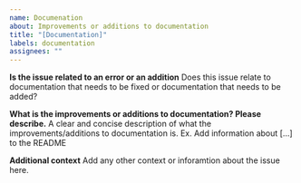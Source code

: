 ```yaml
---
name: Documenation
about: Improvements or additions to documentation
title: "[Documentation]"
labels: documentation
assignees: ""
---
```


**Is the issue related to an error or an addition**
Does this issue relate to documentation that needs to be fixed or documentation that needs to be added?

**What is the improvements or additions to documentation? Please describe.**
A clear and concise description of what the improvements/additions to documentation is. Ex. Add information about [...] to the README

**Additional context**
Add any other context or inforamtion about the issue here.
